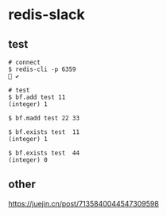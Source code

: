 # redis-slack

## test
```shell
# connect
$ redis-cli -p 6359                                                                                                                                                                      ✔ 

# test
$ bf.add test 11
(integer) 1

$ bf.madd test 22 33

$ bf.exists test  11
(integer) 1

$ bf.exists test  44
(integer) 0
```


## other
https://juejin.cn/post/7135840044547309598
